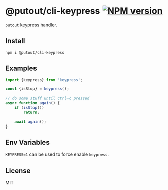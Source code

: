 # @putout/cli-keypress [![NPM version][NPMIMGURL]][NPMURL]

[NPMIMGURL]: https://img.shields.io/npm/v/@putout/cli-keypress.svg?style=flat&longCache=true
[NPMURL]: https://npmjs.org/package/@putout/cli-keypress "npm"

`putout` keypress handler.

## Install

```
npm i @putout/cli-keypress
```

## Examples

```js
import {keypress} from 'keypress';

const {isStop} = keypress();

// do some stuff until ctrl+c pressed
async function again() {
    if (isStop())
        return;
    
    await again();
}
```

## Env Variables

`KEYPRESS=1` can be used to force enable `keypress`.

## License

MIT
